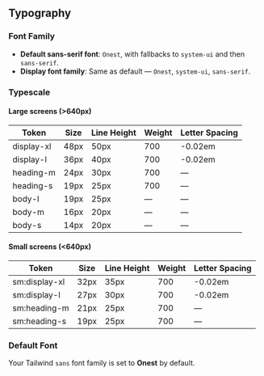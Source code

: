 ## Typography

### Font Family
- **Default sans-serif font**: `Onest`, with fallbacks to `system-ui` and then `sans-serif`.
- **Display font family**: Same as default — `Onest`, `system-ui`, `sans-serif`.

### Typescale

#### Large screens (>640px)
| Token        | Size  | Line Height | Weight | Letter Spacing |
|--------------|-------|-------------|--------|----------------|
| display-xl   | 48px  | 50px        | 700    | -0.02em        |
| display-l    | 36px  | 40px        | 700    | -0.02em        |
| heading-m    | 24px  | 30px        | 700    | —              |
| heading-s    | 19px  | 25px        | 700    | —              |
| body-l       | 19px  | 25px        | —      | —              |
| body-m       | 16px  | 20px        | —      | —              |
| body-s       | 14px  | 20px        | —      | —              |

#### Small screens (<640px)
| Token           | Size  | Line Height | Weight | Letter Spacing |
|-----------------|-------|-------------|--------|----------------|
| sm:display-xl   | 32px  | 35px        | 700    | -0.02em        |
| sm:display-l    | 27px  | 30px        | 700    | -0.02em        |
| sm:heading-m    | 21px  | 25px        | 700    | —              |
| sm:heading-s    | 19px  | 25px        | 700    | —              |

### Default Font
Your Tailwind `sans` font family is set to **Onest** by default.

